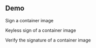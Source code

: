## Demo [<i class="fa fa-comment-code"></i>](https://github.com/nicholasdille/container-slides/blob/master/170_supply_chain_security/cosign/cosign.demo "cosign.demo")

Sign a container image

Keyless sign of a container image

Verify the signature of a container image
